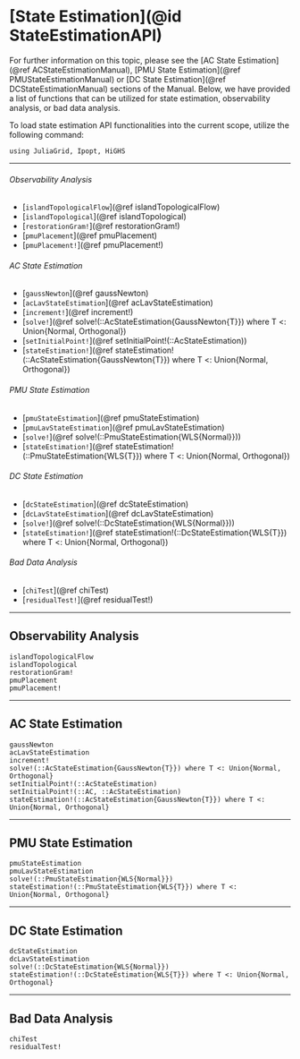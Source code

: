 # [State Estimation](@id StateEstimationAPI)
For further information on this topic, please see the [AC State Estimation](@ref ACStateEstimationManual), [PMU State Estimation](@ref PMUStateEstimationManual) or [DC State Estimation](@ref DCStateEstimationManual) sections of the Manual. Below, we have provided a list of functions that can be utilized for state estimation, observability analysis, or bad data analysis.

To load state estimation API functionalities into the current scope, utilize the following command:
```@example LoadApi
using JuliaGrid, Ipopt, HiGHS
```

---

###### Observability Analysis
* [`islandTopologicalFlow`](@ref islandTopologicalFlow)
* [`islandTopological`](@ref islandTopological)
* [`restorationGram!`](@ref restorationGram!)
* [`pmuPlacement`](@ref pmuPlacement)
* [`pmuPlacement!`](@ref pmuPlacement!)

###### AC State Estimation
* [`gaussNewton`](@ref gaussNewton)
* [`acLavStateEstimation`](@ref acLavStateEstimation)
* [`increment!`](@ref increment!)
* [`solve!`](@ref solve!(::AcStateEstimation{GaussNewton{T}}) where T <: Union{Normal, Orthogonal})
* [`setInitialPoint!`](@ref setInitialPoint!(::AcStateEstimation))
* [`stateEstimation!`](@ref stateEstimation!(::AcStateEstimation{GaussNewton{T}}) where T <: Union{Normal, Orthogonal})

###### PMU State Estimation
* [`pmuStateEstimation`](@ref pmuStateEstimation)
* [`pmuLavStateEstimation`](@ref pmuLavStateEstimation)
* [`solve!`](@ref solve!(::PmuStateEstimation{WLS{Normal}}))
* [`stateEstimation!`](@ref stateEstimation!(::PmuStateEstimation{WLS{T}}) where T <: Union{Normal, Orthogonal})

###### DC State Estimation
* [`dcStateEstimation`](@ref dcStateEstimation)
* [`dcLavStateEstimation`](@ref dcLavStateEstimation)
* [`solve!`](@ref solve!(::DcStateEstimation{WLS{Normal}}))
* [`stateEstimation!`](@ref stateEstimation!(::DcStateEstimation{WLS{T}}) where T <: Union{Normal, Orthogonal})

###### Bad Data Analysis
* [`chiTest`](@ref chiTest)
* [`residualTest!`](@ref residualTest!)

---

## Observability Analysis
```@docs
islandTopologicalFlow
islandTopological
restorationGram!
pmuPlacement
pmuPlacement!
```

---

## AC State Estimation
```@docs
gaussNewton
acLavStateEstimation
increment!
solve!(::AcStateEstimation{GaussNewton{T}}) where T <: Union{Normal, Orthogonal}
setInitialPoint!(::AcStateEstimation)
setInitialPoint!(::AC, ::AcStateEstimation)
stateEstimation!(::AcStateEstimation{GaussNewton{T}}) where T <: Union{Normal, Orthogonal}
```

---

## PMU State Estimation
```@docs
pmuStateEstimation
pmuLavStateEstimation
solve!(::PmuStateEstimation{WLS{Normal}})
stateEstimation!(::PmuStateEstimation{WLS{T}}) where T <: Union{Normal, Orthogonal}
```

---

## DC State Estimation
```@docs
dcStateEstimation
dcLavStateEstimation
solve!(::DcStateEstimation{WLS{Normal}})
stateEstimation!(::DcStateEstimation{WLS{T}}) where T <: Union{Normal, Orthogonal}
```

---

## Bad Data Analysis
```@docs
chiTest
residualTest!
```